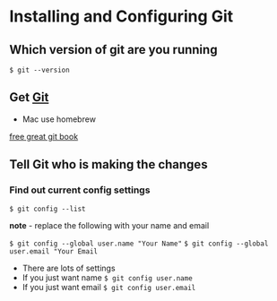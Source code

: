 # Installing and Configuring Git
## Which version of git are you running
`$ git --version`

## Get [Git](https://git-scm.com/)
* Mac use homebrew

[free great git book](https://git-scm.com/book/en/v2)

## Tell Git who is making the changes
### Find out current config settings
`$ git config --list`

**note** - replace the following with your name and email

`$ git config --global user.name "Your Name"`
`$ git config --global user.email "Your Email`

* There are lots of settings
* If you just want name `$ git config user.name`
* If you just want email `$ git config user.email`

